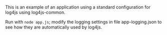 This is an example of an application using a standard configuration for log4js using log4js-common.

Run with ```node app.js```; modify the logging settings in file app-logging.json to see how they are automatically
used by log4js.